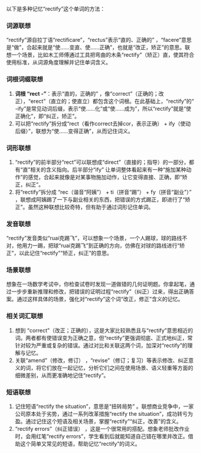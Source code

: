 以下是多种记忆“rectify”这个单词的方法：
### 词源联想
“rectify”源自拉丁语“rectificare”，“rectus”表示“直的、正确的” ，“facere”意思是“做”，合起来就是“使……变直、使……正确”，也就是“改正，矫正”的意思。联想一个场景，比如木工师傅通过工具把弯曲的木条“rectify”（矫正）直，使其符合使用标准，从词源角度理解并记住单词含义。
### 词根词缀联想
1. **词根 “rect -”**：表示“直的，正确的” ，像“correct”（正确的；改正），“erect”（直立的；使直立）都包含这个词根。在此基础上，“rectify”的“ -ify”是常见动词后缀，表示“使……化”或“使……成为”，所以“rectify”就是“使正确化”，即“纠正，矫正”。
2. 可以把“rectify”拆分成“rect（看作correct去掉cor，表示正确） + ify（使动后缀）”，联想为“使……变得正确”，从而记住词义。
### 词形联想
1. “rectify”的前半部分“rect”可以联想成“direct”（直接的；指导）的一部分，都有“直”相关的含义指向。后半部分“ify” 让单词整体看起来有一种“施加某种动作”的感觉，合起来就像是对某事物施加动作，让它变得直接、正确，即“矫正，纠正”。
2. 将“rectify”拆分成 “rec（谐音“阿姨”） + ti（拼音“踢”） + fy（拼音“副业”）” ，联想成阿姨踢了一下与副业相关的东西，把错误的方式踢正，即进行了“矫正”。虽然这种联想比较奇特，但有助于通过词形记住单词。
### 发音联想
“rectify”发音类似“ruai克踢飞”，可以想象一个场景，一个人踢球，球的路线不对，他用力一踢，把球“ruai克踢飞”到正确的方向，仿佛在对球的路线进行“矫正”，以此记住“rectify”“矫正，纠正”的意思。
### 场景联想
想象在一场数学考试中，你检查试卷时发现一道做错的几何证明题。你拿起笔，通过一步步重新推理和修改，把错误的证明过程“rectify”（纠正）过来，得出正确答案。通过这样具体的场景，强化对“rectify”这个词“改正，修正”含义的记忆。
### 相关词汇联想
1. 想到 “correct”（改正；正确的），这是大家比较熟悉且与“rectify”意思相近的词。两者都有使错误变为正确之意，但“rectify”更强调彻底、正式地纠正，常针对较为严重或复杂的错误。通过对比和关联这两个词，加深对“rectify”的理解与记忆。
2. 关联“amend”（修改，修订） ，“revise”（修订；复习）等表示修改、纠正意义的词，将它们放在一起记忆，分析它们之间在使用场景、语义轻重等方面的细微差别，从而更准确地记住“rectify”。
### 短语联想
1. 记住短语“rectify the situation”，意思是“扭转局势” 。联想商业竞争中，一家公司原本处于劣势，通过一系列改革措施“rectify the situation”，成功转亏为盈。通过记住这个短语及相关场景，掌握“rectify”“纠正，改善”的含义。
2. “rectify errors”（纠正错误） ，这是一个很常用的搭配。想象老师批改作业时，会用红笔“rectify errors”，学生看到后就能知道自己错在哪里并改正。借助这个简单又常见的短语，帮助记忆“rectify”的词义。 